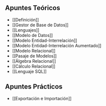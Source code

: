 ## Apuntes Teóricos

- [[Definición]]
- [[Gestor de Base de Datos]]
- [[Lenguajes]]
- [[Modelo de Datos]]
- [[Modelo Entidad-Interrelación]]
- [[Modelo Entidad-Interrelación Aumentado]]
- [[Modelo Relacional]]
- [[Pasaje de Modelos]]
- [[Álgebra Relacional]]
- [[Cálculo Relacional]]
- [[Lenguaje SQL]]

## Apuntes Prácticos

- [[Exportación e Importación]]
